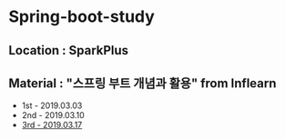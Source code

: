 # Spring-boot-study
## Location : SparkPlus
## Material : "스프링 부트 개념과 활용" from Inflearn

* 1st - 2019.03.03
* 2nd - 2019.03.10
* [3rd - 2019.03.17](https://github.com/nali21c/spring-boot-study/tree/master/2019.03.17)
